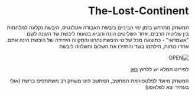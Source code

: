<div dir='rtl' lang='he'>
  
# The-Lost-Continent


  
המשחק מתרחש בזמן ימי הביניים ביבשת האבודה אטלנטיס, היבשת נקלעה למלחמות בין שליטיה הרבים. אחד השליטים הונה והביא בטעות ליבשת שד העונה לשם "אשמדאי" - כתוצאה מכל שליטי היבשת נהרגו והתקווה היחידה של היבשת הינה אתם. אחדו כוחות, הילחמו בשד והחזירו את השלום והשלווה ליבשת

  ![OPEN](https://user-images.githubusercontent.com/20986238/138875727-5ba50c70-b49a-41fb-9ebb-6b6268623c73.png)
  
  לפירוט המלא יש ללחוץ [כאן](https://github.com/LeveI-Up/The-Lost-Continent/blob/main/formal-elements.md)


  
המשחק מיועד לפלטפורמת המחשב, המחשב הינו משחק רב משתתפים ברשת (אולי בעתיד יצא לפלאפון)
  
  </div>
